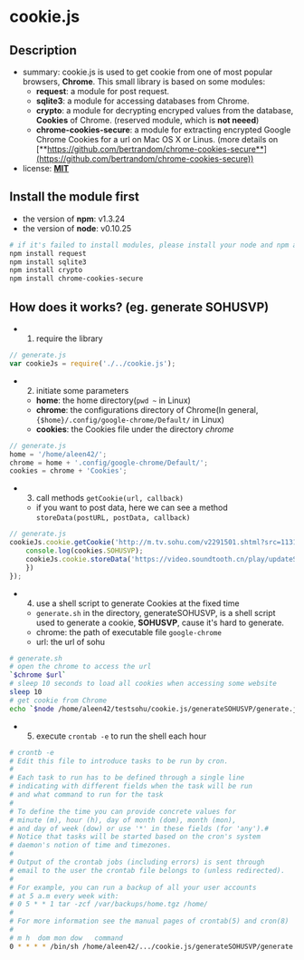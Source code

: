 # cookie.js
## Description
- summary: cookie.js is used to get cookie from one of most popular browsers, **Chrome**. This small library is based on some modules: 	
	- **request**: a module for post request.
	- **sqlite3**: a module for accessing databases from Chrome.
	- **crypto**: a module for decrypting encryped values from the database, **Cookies** of Chrome. (reserved module, which is **not neeed**)
	- **chrome-cookies-secure**: a module for extracting encrypted Google Chrome Cookies for a url on Mac OS X or Linus. (more details on [**https://github.com/bertrandom/chrome-cookies-secure**](https://github.com/bertrandom/chrome-cookies-secure))
- license: [**MIT**](./LICENSE)

## Install the module first

- the version of **npm**: v1.3.24
- the version of **node**: v0.10.25

```sh
# if it's failed to install modules, please install your node and npm as the same version of mine
npm install request
npm install sqlite3
npm install crypto
npm install chrome-cookies-secure
```

## How does it works? (eg. generate SOHUSVP)

- 1. require the library

```js
// generate.js
var cookieJs = require('./../cookie.js');
```

- 2. initiate some parameters
	- **home**: the home directory(`pwd ~` in Linux)
	- **chrome**: the configurations directory of Chrome(In general, `{$home}/.config/google-chrome/Default/` in Linux)
	- **cookies**: the Cookies file under the directory *chrome*

```js
// generate.js
home = '/home/aleen42/';
chrome = home + '.config/google-chrome/Default/';
cookies = chrome + 'Cookies';
```

- 3. call methods `getCookie(url, callback)`
	- if you want to post data, here we can see a method `storeData(postURL, postData, callback)`

```js
// generate.js
cookieJs.cookie.getCookie('http://m.tv.sohu.com/v2291501.shtml?src=11310001&ptag=vsogou', function(cookies) {
	console.log(cookies.SOHUSVP);
	cookieJs.cookie.storeData('https://video.soundtooth.cn/play/updateSOHUSVP/', {svp: cookies.SOHUSVP}, function(data) {
	})
});
```

- 4. use a shell script to generate Cookies at the fixed time
	- `generate.sh` in the directory, generateSOHUSVP, is a shell script used to generate a cookie, **SOHUSVP**, cause it's hard to generate.
	- chrome: the path of executable file `google-chrome`
	- url: the url of sohu

```sh
# generate.sh
# open the chrome to access the url
`$chrome $url`
# sleep 10 seconds to load all cookies when accessing some website
sleep 10
# get cookie from Chrome
echo `$node /home/aleen42/testsohu/cookie.js/generateSOHUSVP/generate.js`
```

- 5. execute `crontab -e` to run the shell each hour

```sh
# crontb -e
# Edit this file to introduce tasks to be run by cron.
# 
# Each task to run has to be defined through a single line
# indicating with different fields when the task will be run
# and what command to run for the task
# 
# To define the time you can provide concrete values for
# minute (m), hour (h), day of month (dom), month (mon),
# and day of week (dow) or use '*' in these fields (for 'any').# 
# Notice that tasks will be started based on the cron's system
# daemon's notion of time and timezones.
# 
# Output of the crontab jobs (including errors) is sent through
# email to the user the crontab file belongs to (unless redirected).
# 
# For example, you can run a backup of all your user accounts
# at 5 a.m every week with:
# 0 5 * * 1 tar -zcf /var/backups/home.tgz /home/
# 
# For more information see the manual pages of crontab(5) and cron(8)
# 
# m h  dom mon dow   command
0 * * * * /bin/sh /home/aleen42/.../cookie.js/generateSOHUSVP/generate.sh
```